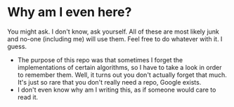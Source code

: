 # Why am I even here?

You might ask. I don't know, ask yourself. All of these are most likely junk and no-one (including me) will use them. Feel free to do whatever with it. I guess.

* The purpose of this repo was that sometimes I forget the implementations of certain algorithms, so I have to take a look in order to remember them. Well, it turns out you don't actually forget that much. It's just so rare that you don't really need a repo, Google exists.
* I don't even know why am I writing this, as if someone would care to read it.
